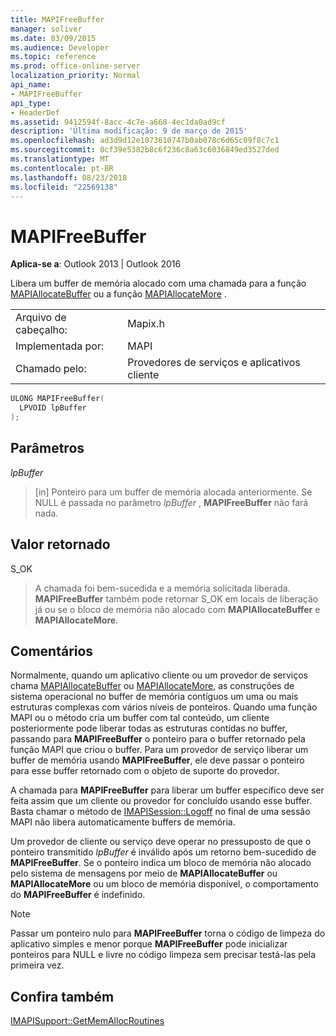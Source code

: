 ```yaml
---
title: MAPIFreeBuffer
manager: soliver
ms.date: 03/09/2015
ms.audience: Developer
ms.topic: reference
ms.prod: office-online-server
localization_priority: Normal
api_name:
- MAPIFreeBuffer
api_type:
- HeaderDef
ms.assetid: 9412594f-8acc-4c7e-a668-4ec1da0ad9cf
description: 'Última modificação: 9 de março de 2015'
ms.openlocfilehash: ad3d9d12e1073610747b0ab078c6d65c09f8c7c1
ms.sourcegitcommit: 0cf39e5382b8c6f236c8a63c6036849ed3527ded
ms.translationtype: MT
ms.contentlocale: pt-BR
ms.lasthandoff: 08/23/2018
ms.locfileid: "22569138"
---
```

# <a name="mapifreebuffer"></a>MAPIFreeBuffer

  
  
**Aplica-se a**: Outlook 2013 | Outlook 2016 
  
Libera um buffer de memória alocado com uma chamada para a função [MAPIAllocateBuffer](mapiallocatebuffer.md) ou a função [MAPIAllocateMore](mapiallocatemore.md) . 
  
|||
|:-----|:-----|
|Arquivo de cabeçalho:  <br/> |Mapix.h  <br/> |
|Implementada por:  <br/> |MAPI  <br/> |
|Chamado pelo:  <br/> |Provedores de serviços e aplicativos cliente  <br/> |
   
```cpp
ULONG MAPIFreeBuffer(
  LPVOID lpBuffer
);
```

## <a name="parameters"></a>Parâmetros

 _lpBuffer_
  
> [in] Ponteiro para um buffer de memória alocada anteriormente. Se NULL é passada no parâmetro _lpBuffer_ , **MAPIFreeBuffer** não fará nada. 
    
## <a name="return-value"></a>Valor retornado

S_OK 
  
> A chamada foi bem-sucedida e a memória solicitada liberada. **MAPIFreeBuffer** também pode retornar S_OK em locais de liberação já ou se o bloco de memória não alocado com **MAPIAllocateBuffer** e **MAPIAllocateMore**.
    
## <a name="remarks"></a>Comentários

Normalmente, quando um aplicativo cliente ou um provedor de serviços chama [MAPIAllocateBuffer](mapiallocatebuffer.md) ou [MAPIAllocateMore](mapiallocatemore.md), as construções de sistema operacional no buffer de memória contíguos um uma ou mais estruturas complexas com vários níveis de ponteiros. Quando uma função MAPI ou o método cria um buffer com tal conteúdo, um cliente posteriormente pode liberar todas as estruturas contidas no buffer, passando para **MAPIFreeBuffer** o ponteiro para o buffer retornado pela função MAPI que criou o buffer. Para um provedor de serviço liberar um buffer de memória usando **MAPIFreeBuffer**, ele deve passar o ponteiro para esse buffer retornado com o objeto de suporte do provedor. 
  
A chamada para **MAPIFreeBuffer** para liberar um buffer específico deve ser feita assim que um cliente ou provedor for concluído usando esse buffer. Basta chamar o método de [IMAPISession::Logoff](imapisession-logoff.md) no final de uma sessão MAPI não libera automaticamente buffers de memória. 
  
Um provedor de cliente ou serviço deve operar no pressuposto de que o ponteiro transmitido _lpBuffer_ é inválido após um retorno bem-sucedido de **MAPIFreeBuffer**. Se o ponteiro indica um bloco de memória não alocado pelo sistema de mensagens por meio de **MAPIAllocateBuffer** ou **MAPIAllocateMore** ou um bloco de memória disponível, o comportamento do **MAPIFreeBuffer** é indefinido. 
  
> [!NOTE]
> Passar um ponteiro nulo para **MAPIFreeBuffer** torna o código de limpeza do aplicativo simples e menor porque **MAPIFreeBuffer** pode inicializar ponteiros para NULL e livre no código limpeza sem precisar testá-las pela primeira vez. 
  
## <a name="see-also"></a>Confira também



[IMAPISupport::GetMemAllocRoutines](imapisupport-getmemallocroutines.md)

